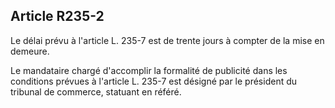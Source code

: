 Article R235-2
----
Le délai prévu à l'article L. 235-7 est de trente jours à compter de la mise en
demeure.

Le mandataire chargé d'accomplir la formalité de publicité dans les conditions
prévues à l'article L. 235-7 est désigné par le président du tribunal de
commerce, statuant en référé.
